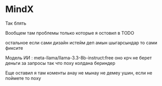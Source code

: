 # MindX

Так блять

Вообщем там проблемы только которые я остовил в TODO

остальное если сами дизайн истейм деп амын шыгарсындар то сами фиксите

Модель ИИ : meta-llama/llama-3.3-8b-instruct:free оно крч не берет деньги за запросы так что поху колдана бериндер

Еще оставил я там коменты анау не мынау не демеу ушин, если не поймете то поху

